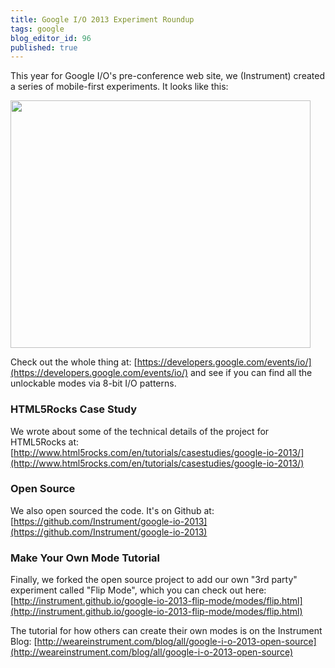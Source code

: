 ```yaml
---
title: Google I/O 2013 Experiment Roundup
tags: google
blog_editor_id: 96
published: true
---
```


This year for Google I/O's pre-conference web site, we (Instrument) created a series of mobile-first experiments. It looks like this:

<img src="http://instrument.github.io/google-io-2013/article/home.gif" width="480" height="396">

Check out the whole thing at: [https://developers.google.com/events/io/](https://developers.google.com/events/io/) and see if you can find all the unlockable modes via 8-bit I/O patterns.

### HTML5Rocks Case Study

We wrote about some of the technical details of the project for HTML5Rocks at: [http://www.html5rocks.com/en/tutorials/casestudies/google-io-2013/](http://www.html5rocks.com/en/tutorials/casestudies/google-io-2013/)

### Open Source

We also open sourced the code. It's on Github at: [https://github.com/Instrument/google-io-2013](https://github.com/Instrument/google-io-2013)

### Make Your Own Mode Tutorial

Finally, we forked the open source project to add our own "3rd party" experiment called "Flip Mode", which you can check out here: [http://instrument.github.io/google-io-2013-flip-mode/modes/flip.html](http://instrument.github.io/google-io-2013-flip-mode/modes/flip.html)

The tutorial for how others can create their own modes is on the Instrument Blog: [http://weareinstrument.com/blog/all/google-i-o-2013-open-source](http://weareinstrument.com/blog/all/google-i-o-2013-open-source)